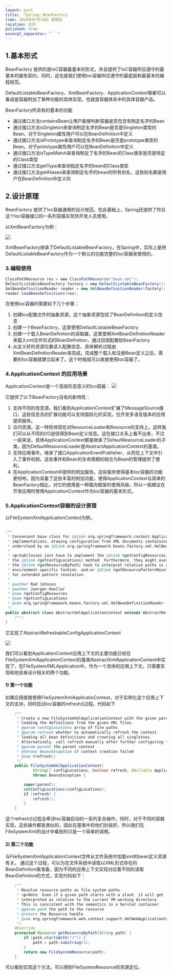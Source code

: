 ```yaml
---
layout: post
title: 「Spring」BeanFactory
time: 2016年07月19日 星期日
location: 北京
pulished: true
excerpt_separator: "```"
---
```


## 1.基本形式

BeanFactory 提供的是IoC容器最基本的形式，并且提供了IoC容器所应遵守的最基本的服务契约，同时，这也是我们使用Ioc容器所应遵守的最底层和最基本的编程规范。

<!--more-->

DefaultListableBeanFactory、XmlBeanFactory、ApplicationContext等都可以看成是容器附加了某种功能的具体实现，也就是容器体系中的具体容器产品。

BeanFactory所具有的基本的功能

* 通过接口方法containsBean让用户能够判断容器是否包含有制定名字的Bean
* 通过接口方法isSingleton来查询制定名字的Bean是否是Singleton类型的Bean。对于Singleton属性用户可以在BeanDefinition中定义
* 通过接口方法isPrototype来查询制定名字的Bean是否是prototype类型的Bean。对于prototype属性用户可以在BeanDefinition中定义
* 通过接口方法isTypeMatch来查询制定了名字的Bean的Class类型是否是特定的Class类型
* 通过接口方法getType来查询指定名字的bean的Class类型
* 通过接口方法getAliases来查询制定名字的bean的所有别名，这些别名都是用户在BeanDefinition中定义的

## 2.设计原理

BeanFactory 提供了Ioc容器通用的设计规范。在此基础上，Spring还提供了符合这个Ioc容器接口的一系列容器实现供开发人员使用。

以XmlBeanFactory为例：

![](/images/20200719/1.png)

XmlBeanFactory继承了DefaultListableBeanFactory，在Spring中，实际上是把DefaultListableBeanFactory作为一个默认的功能完整的Ioc容器来使用的。

### 3.编程使用

```java
ClassPathResource res = new ClassPathResource("bean.xml");
DefaultListableBeanFactory factory = new DefaultListableBeanFactory();
XmlBeanDefinitionReader reader = new XmlBeanDefinitionReader(factory);
reader.loadBeanDefinitions(res);
```

在使用ioc容器时需要如下几个步骤：
1. 创建Ico配置文件的抽象资源，这个抽象资源包括了BeanDefinition的定义信息
2. 创建一个BeanFactory，这里使用DefaultListableBeanFactory
3. 创建一个载入BeanDefinition的读取器，这里使用XmlBeanDefinitionReader来载入xml文件形式的BeanDefinition，通过回调配置给BeanFactory
4. 从定义好的资源位置读入配置信息，具体解析过程由XmlBeanDefinitionReader来完成。完成整个载入和注册Bean定义之后，需要的Ioc容器就建立起来了。这个时候就可以直接使用Ioc容器了。

### 4.ApplicationContext 的应用场景

ApplicationContext是一个高级形态意义的Ico容器：
![](/images/20200719/2.png)

它提供了以下BeanFactory没有的新特性：
1. 支持不同的信息源。我们看到ApplicationContext扩展了MessageSource接口，这些信息员的扩展功能可以支持国际化的实现，位开发多语言版本的应用提供服务。
2. 访问资源。这一特性体现在对ResourceLoader和Resource的支持上，这样我们可以从不同的I/O途径得到Bean定义信息。这在接口关系上看不出来，不过一般来说，具体ApplicationContext都是继承了DefaultResourceLoader的子类。因为DefaultResourceLoader是AbstractApplicationContext的基类。
3. 支持应用事件。继承了接口ApplicationEventPublisher，从而在上下文中引入了事件机制。这些事件和Bean的生命周期的结合为Bean的管理提供了便利。
4. 在ApplicationContext中提供的附加服务。这些服务使得基本Ioc容器的功能更吩咐。因为具备了这些丰富的附加功能，使得ApplicationContext与简单的BeanFactory相比，对它的使用是一种面向框架的使用风格，所以一般建议在开发应用时使用ApplicationContext作为Ioc容器的基本形式。

### 5.ApplicationContext容器的设计原理

以FileSystemXmlApplicationContext为例，

```java

/**
 * Convenient base class for {@link org.springframework.context.ApplicationContext}
 * implementations, drawing configuration from XML documents containing bean definitions
 * understood by an {@link org.springframework.beans.factory.xml.XmlBeanDefinitionReader}.
 *
 * <p>Subclasses just have to implement the {@link #getConfigResources} and/or
 * the {@link #getConfigLocations} method. Furthermore, they might override
 * the {@link #getResourceByPath} hook to interpret relative paths in an
 * environment-specific fashion, and/or {@link #getResourcePatternResolver}
 * for extended pattern resolution.
 *
 * @author Rod Johnson
 * @author Juergen Hoeller
 * @see #getConfigResources
 * @see #getConfigLocations
 * @see org.springframework.beans.factory.xml.XmlBeanDefinitionReader
 */
public abstract class AbstractXmlApplicationContext extends AbstractRefreshableConfigApplicationContext {
    /**/
}
```

它实现了AbstractRefreshableConfigApplicationContext

![](/images/20200719/3.png)

我们可以看到ApplicationContext应用上下文的主要功能已经在FileSystemXmlApplicationContext的基类AbstractXmlApplicationContext中实现了，在FileSystemXMLApplication中，作为一个具体的应用上下文，只需要实现和他自身设计相关的两个功能。

#### 1) 第一个功能
    
如果应用直接使用FileSystemXmlApplicatioContext，对于实例化这个应用上下文的支持，同时启动Ioc容器的refresh()过程。代码如下
```java
	/**
	 * Create a new FileSystemXmlApplicationContext with the given parent,
	 * loading the definitions from the given XML files.
	 * @param configLocations array of file paths
	 * @param refresh whether to automatically refresh the context,
	 * loading all bean definitions and creating all singletons.
	 * Alternatively, call refresh manually after further configuring the context.
	 * @param parent the parent context
	 * @throws BeansException if context creation failed
	 * @see #refresh()
	 */
	public FileSystemXmlApplicationContext(
			String[] configLocations, boolean refresh, @Nullable ApplicationContext parent)
			throws BeansException {

		super(parent);
		setConfigLocations(configLocations);
		if (refresh) {
			refresh();
		}
	}
```
这个refresh()过程会牵涉Ioc容器启动的一系列复杂操作，同时，对于不同的容器实现，这些操作都是类似的，因此在基类中将他们封装好。所以我们在FileSystemXml的设计中看到的只是一个简单的调用。

#### 2) 第二个功能

与FileSystemXmlApplicationContext怎样从文件系统中加载xml的bean定义资源有关。
通过这个过程，可以为在文件系统中读取以XML形式存在的BeanDefinition做准备，因为不同的应用上下文实现对应着不同的读取BeanDefinition的方式，实现代码如下：

```java
	/**
	 * Resolve resource paths as file system paths.
	 * <p>Note: Even if a given path starts with a slash, it will get
	 * interpreted as relative to the current VM working directory.
	 * This is consistent with the semantics in a Servlet container.
	 * @param path the path to the resource
	 * @return the Resource handle
	 * @see org.springframework.web.context.support.XmlWebApplicationContext#getResourceByPath
	 */
	@Override
	protected Resource getResourceByPath(String path) {
		if (path.startsWith("/")) {
			path = path.substring(1);
		}
		return new FileSystemResource(path);
	}

```

可以看到实现这个方法，可以得到FileSystemResource的资源定位。
